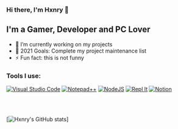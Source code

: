 ### Hi there, I'm Hxnry 👋

## I'm a Gamer, Developer and PC Lover

- 🌱 I’m currently working on my projects
- 🥅 2021 Goals: Complete my project maintenance list
- ⚡ Fun fact: this is not funny

### Tools I use:

<a href="https://code.visualstudio.com/" target="_blank"><img alt="Visual Studio Code" src="https://code.visualstudio.com/favicon.ico"></a>
<a href="https://notepad-plus-plus.org/" target="_blank"><img alt="Notepad++" src="https://notepad-plus-plus.org/images/logo.svg"></a>
<a href="https://nodejs.org" target="_blank"><img alt="NodeJS" src="https://nodejs.org/static/images/logo.svg"></a>
<a href="https://replit.com/" target="_blank"><img alt="Repl It" src="https://replit.com/public/icons/favicon-196.png"></a>
<a href="https://www.notion.so/" target="_blank"><img alt="Notion" src="https://www.notion.so/front-static/favicon.ico"></a>


<br />
<br />

[website]: http://hxnrycz.xyz
[twitter]: https://twitter.com/IHxnry
[instagram]: https://instagram.com/hxnrycz.xyz
[email]: mailto:hxnry@hxnrycz.xyz
[docs]: https://docs.hxnrycz.xyz
[status]: https://status.hxnrycz.xyz
[![Hxnry's GitHub stats](https://github-readme-stats.vercel.app/api?username=JustHxnry)]

 


